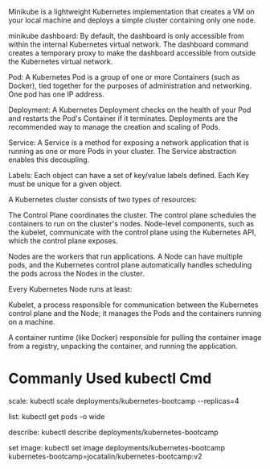 Minikube is a lightweight Kubernetes implementation that creates a VM on your local machine and deploys a simple cluster containing only one node. 
 
minikube dashboard: By default, the dashboard is only accessible from within the internal Kubernetes virtual network. The dashboard command creates a temporary proxy to make the dashboard accessible from outside the Kubernetes virtual network.

Pod: A Kubernetes Pod is a group of one or more Containers (such as Docker), tied together for the purposes of administration and networking. One pod has one IP address.

Deployment: A Kubernetes Deployment checks on the health of your Pod and restarts the Pod's Container if it terminates. Deployments are the recommended way to manage the creation and scaling of Pods.

Service: A Service is a method for exposing a network application that is running as one or more Pods in your cluster. The Service abstraction enables this decoupling.

Labels: Each object can have a set of key/value labels defined. Each Key must be unique for a given object.

A Kubernetes cluster consists of two types of resources:

The Control Plane coordinates the cluster. The control plane schedules the containers to run on the cluster's nodes. Node-level components, such as the kubelet, communicate with the control plane using the Kubernetes API, which the control plane exposes. 

Nodes are the workers that run applications. A Node can have multiple pods, and the Kubernetes control plane automatically handles scheduling the pods across the Nodes in the cluster. 

Every Kubernetes Node runs at least:

Kubelet, a process responsible for communication between the Kubernetes control plane and the Node; it manages the Pods and the containers running on a machine.

A container runtime (like Docker) responsible for pulling the container image from a registry, unpacking the container, and running the application.

# Commanly Used kubectl Cmd

scale: kubectl scale deployments/kubernetes-bootcamp --replicas=4

list: kubectl get pods -o wide

describe: kubectl describe deployments/kubernetes-bootcamp

set image: kubectl set image deployments/kubernetes-bootcamp kubernetes-bootcamp=jocatalin/kubernetes-bootcamp:v2